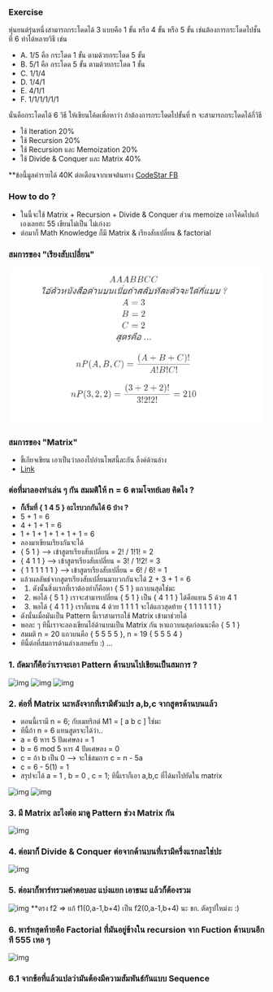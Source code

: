 ### Exercise

หุ่นยนต์รุ่นหนึ่งสามารถกระโดดได้ 3 แบบคือ 1 ขั้น หรือ 4 ขั้น หรือ 5 ขั้น
เช่นต้องการกระโดดไปชั้นที่ 6 ทำได้หลายวิธี เช่น

-   A. 1/5 คือ กระโดด 1 ขั้น ตามด้วยกระโดด 5 ขั้น
-   B. 5/1 คือ กระโดด 5 ขั้น ตามด้วยกระโดด 1 ขั้น
-   C. 1/1/4
-   D. 1/4/1
-   E. 4/1/1
-   F. 1/1/1/1/1/1

นั่นคือกระโดดได้ 6 วิธี ให้เขียนโค้ดเพื่อหาว่า ถ้าต้องการกระโดดไปขั้นที่ n จะสามารถกระโดดได้กี่วิธี

-   ใช้ Iteration 20%
-   ใช้ Recursion 20%
-   ใช้ Recursion และ Memoization 20%
-   ใช้ Divide & Conquer และ Matrix 40%

**ข้อนี้มูลค่ารายได้ 40K ต่อเดือนจากเพจต้นทาง [CodeStar FB](https://www.facebook.com/codestar.work/photos/a.355085531361402/896522623884354/?type=3&theater)
### How to do ?

-   ในนี้จะใช้ Matrix + Recursion + Divide & Conquer ส่วน memoize เอาโค้ดไปแก้เองเลยฮะ 55 เขียนไม่เป็น ไม่เก่งงะ
-   ต่อมาก็ Math Knowledge ก็มี Matrix & เรียงสับเปลี่ยน & factorial

### สมการของ "เรียงสับเปลี่ยน"

![img](./img/eul1.png)

<!-- ```math
AAABBCC\\
\textit{ไอ้ตัวหนังสือด้านบนเนี่ยถ้าสลับทีละตัวจะได้กี่แบบ ?}
\\
A = 3 \\
B = 2 \\
C = 2 \\
\textit{สูตรคือ ...}\\ {}
\\

nP(A,B,C) = \frac{(A+B+C)!}{A!B!C!}\\ {}

\\
nP(3,2,2) =  \frac{(3+2+2)!}{3!2!2!} =210 \\ {}
``` -->

### สมการของ "Matrix"

-   ขี้เกียจเขียน เอาเป็นว่าลองไปอ่านโพสนี้ละกัน ลิ้งค์ด้านล่าง
-   [Link](https://www.facebook.com/panpilachanon/posts/576551232764120?__xts__[0]=68.ARBwh_kdwCJjnT5XH5m5o_hqDUofGqNIkf0otyw1zB6C56gshsWm1SUvCXLdxdqQqa4UvwlUA2_lCKQkh3or55qXwy8qRzU-tjMiS-LKv80JAaN2AJroWrC7Ej0W3GagZuM_P1MU2Pd7vmsag2M3Tk5EoANu7GzV8irNh8RrthMFGeFPfKE1&__tn__=-R)

### ต่อที่มาลองทำเล่น ๆ กัน สมมติให้ n = 6 ตามโจทย์เลย คิดไง ?

-   **ก็เริ่มที่ { 1 4 5 } อะไรบวกกันได้ 6 บ้าง ?**
-   5 + 1 = 6
-   4 + 1 + 1 = 6
-   1 + 1 + 1 + 1 + 1 + 1 = 6
-   ลองมาเขียนเรียงกันจะได้
-   { 5 1 } --> เข้าสูตรเรียงสับเปลี่ยน = 2! / 1!1! = 2
-   { 4 1 1 } --> เข้าสูตรเรียงสับเปลี่ยน = 3! / 1!2! = 3
-   { 1 1 1 1 1 1 } --> เข้าสูตรเรียงสับเปลี่ยน = 6! / 6! = 1
-   แล้วผลลัพธ์จากสูตรเรียงสับเปลี่ยนมาบวกกันจะได้ 2 + 3 + 1 = 6 
-  1. ดังนั้นสิ่งแรกที่เราต้องทำก็คือหา { 5 1 } แถวบนสุดใช่มะ 
-  2. พอได้ { 5 1 } เราจะสามารเปลี่ยน { 5 1 } เป็น { 4 1 1 } ได้คือแทน 5 ด้วย 4 1
-  3. พอได้ { 4 1 1 } เราก็แทน 4 ด้วย 1 1 1 1 จะได้แถวสุดท้าย { 1 1 1 1 1 1 }
-  ดังนั้นเมื่อมันเป็น Pattern นี้เราสามารถใช้ Matrix เข้ามาช่วยได้
-   พอละ ๆ ทีนี้เราจะลองเขียนไอ้ด้านบนเป็น Matrix กัน หาแถวบนสุดก่อนนะคือ { 5 1 }
-   สมมติ n = 20 แถวบนคือ { 5 5 5 5 }, n = 19 { 5 5 5 4 }
-   ทีนี้ต่อที่สมการด้านล่างเลยครับ :) ...

### 1. ถัดมาก็คือว่าเราจะเอา Pattern ด้านบนไปเขียนเป็นสมการ ?
![img](./img/eul2.png)
![img](./img/eul4.png)
![img](./img/eul3.png)
<!-- ```math
\textit{เราจะเริ่มที่เราจะสร้าง Matrix 1 X 3 ...}\\
\textit{มันก็คือ 1 แถว 3 คอลัมน์ ... ซึ่งแถวก็คือการดำเนินการ ส่วนคอลัมน์คือตัวแปร}\\
\textit{\textbf{Row} = Operation;}\\
\textit{\textbf{Column} = Variable;}\\ { }
\\
อ่าห่ะ..\\
\textit{ทีนี้เราจะสร้างตัวแปรขึ้นมา 3 ตัว ใส่ไปใน Column}\\

\textit{ซึ่งก็จะมี a,b,c } \\
{} \\
 M_1 =\begin{bmatrix}
 a & b & c
\end{bmatrix} \\ {} \\
\textit{ตัวแรก a นั่นก็คือ 5 บวกกันไปเรื่อย ๆ แล้วไม่เกินค่า n จะได้ทั้งหมดกี่ครั้ง? } \\

\textit{\textbf{สมมติให้ n = 23 ก็มี 5  + 5 + 5 + 5 ทั้งหมด 4 ตัว} } \\
\textit{เพราะถ้าบวก 5 อีกทีมันก็ได้ 25 เกิน n = 23 ใช่ปะล่ะ} \\ {} \\
\textit{จะได้สูตรเป็น n หาร 5 ปัดเศษลง ตามสมการล่างเลยย..} \\ {} \\
a = \lfloor \frac{n}{5} \rfloor \\ {} \\

\textit{ตัวที่สอง b นั่นก็คือ 5 บวกกันไปเรื่อย ๆ จนมันเหลืออีก 4 จะเท่ากับ n คำถามคือมี 4 กี่ตัว ? } \\

\textit{\textbf{สมมติให้ n = 24 ก็มี 5  + 5 + 5 + 5 + 4 ก็คือมี 4โผล่มา 1 ตัว} } \\
\textit{เพราะ Pattern มัน \{ 5 5 5 5 4 \} ใช่ปะล่ะ }   \\ {} \\
\textit{จะได้สูตรเป็น n mod 5 หาร 4 ปัดเศษลง ตามสมการล่างเลยย..} \\ {} \\
b = \lfloor \frac{n\mod{5}}{4} \rfloor \\ {} \\

\textit{ตัวที่สาม c นั่นก็คือ 1 **อันนี้พิเศษหน่อย** } \\

\textit{\textbf{สมมติให้ n = 24 ก็มี 5  + 5 + 5 + 5 + 4 ก็คือไม่มี 1 โผล่มาเลย} } \\
\textit{\textbf{สมมติให้ n = 23 ก็มี 5  + 5 + 5 + 5 + 1 + 1 + 1 ก็คือมี 1 โผล่มา 3 ตัว} } \\
\textit{ดังนั้นต้องเขียนทั้งสมการ ทั้งโค้ดเพื่อเช็ค ถ้ามี 4 ก็คือมันจะไม่มี 1  }   \\ {} \\
\textit{โค้ดก็คือ...} \\ {} \\
\textit{int c = b == 1 ? 0 : n - (int) a * 5;} \\ {} \\
\textit{ส่วนสมการก็} \\ {} \\
c = n - 5a \\ {} \\

\textit{ส่วนสมการก็} \\ {} \\
c = n - 5a \\ {} \\
\textit{จบละสำหรับพาร์ทตัวแปร a,b,c พาร์ทต่อไปเราจะเอาตัวแปรไปใส่ใน Matrix กันครับ :)}

``` -->
### 2. ต่อที่ Matrix นะหลังจากที่เรามีตัวแปร a,b,c จากสูตรด้านบนแล้ว
- ตอนนี้เรามี n = 6; กับเมทริกต์ M1 = [ a b c ] ใช่มะ
- ทีนี้ถ้า n = 6 แทนสูตรจะได้ว่า..
- a = 6 หาร 5 ปัดเศษลง = 1
- b = 6 mod 5 หาร 4 ปัดเศษลง = 0
- c = ถ้า b เป็น 0 --> จะใช้สมการ c = n - 5a
- c = 6 - 5(1) = 1
- สรุปจะได้ a = 1 , b = 0 , c = 1; ทีนี้เราก็เอา a,b,c ที่ได้มาไปยัดใน matrix

![img](img/eul5.png)
![img](img/eul6.png)

### 3. มี Matrix ละไงต่อ มาดู Pattern ช่วง Matrix กัน

![img](img/eul7.png)


### 4. ต่อมาก็ Divide & Conquer ต่อจากด้านบนที่เรามีครึ่งแรกละใช่ปะ

![img](img/eul9.png)


### 5. ต่อมาก็พาร์ทรวมคำตอบละ แบ่งแยก เอาชนะ แล้วก็ต้องรวม

![img](img/eul10.png)
**ตรง f2 => แก้ f1(0,a-1,b+4) เป็น f2(0,a-1,b+4) นะ ขก. ตัดรูปใหม่งะ :)

### 6. พาร์ทสุดท้ายคือ Factorial ที่มันอยู่ข้างใน recursion จาก Fuction ด้านบนอีกที 555 เหอ ๆ
![img](img/eul11.png)


### 6.1 จากข้อที่แล้วแปลว่ามันต้องมีความสัมพันธ์กันแบบ Sequence 
